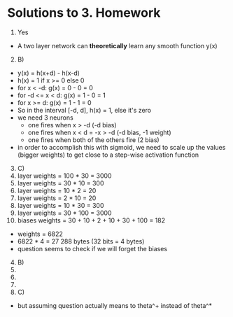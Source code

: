 # Solutions to 3. Homework

1. Yes
  * A two layer network can **theoretically** learn any smooth function y(x)
2. B)

* y(x) = h(x+d) - h(x-d)
* h(x) = 1 if x >= 0 else 0
* for x < -d: g(x) = 0 - 0 = 0
* for -d <= x < d: g(x) = 1 - 0 = 1
* for x >= d: g(x) = 1 - 1 = 0
* So in the interval [-d, d], h(x) = 1, else it's zero
* we need 3 neurons
  * one fires when x > -d (-d bias)
  * one fires when x < d = -x > -d (-d bias, -1 weight)
  * one fires when both of the others fire (2 bias)
* in order to accomplish this with sigmoid, we need to scale up the values (bigger weights) 
to get close to a step-wise activation function


3. C)
  1. layer weights = 100 * 30 = 3000
  1. layer weights = 30 * 10 = 300
  1. layer weights = 10 * 2 = 20
  1. layer weights = 2 * 10 = 20
  1. layer weights = 10 * 30 = 300
  1. layer weights = 30 * 100 = 3000
  1. biases weights = 30 + 10 + 2 + 10 + 30 + 100 = 182
  * weights = 6822
  * 6822 * 4 = 27 288  bytes (32 bits = 4 bytes)
  * question seems to check if we will forget the biases
4. B)
5. 
6.
7.
8. C)
  * but assuming question actually means to theta^+ instead of theta^*
